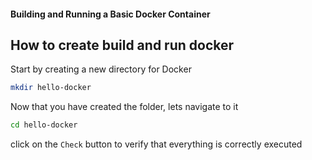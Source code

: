 #### Building and Running a Basic Docker Container

## How to create build and run docker

Start by creating a new directory for Docker 

```bash
mkdir hello-docker
```
Now that you have created the folder, lets navigate to it
```bash
cd hello-docker
```

click on the ```Check``` button to verify that everything is correctly executed
<!-- 
# 6. Test the docker
To check if the container is running, list all running containers
```bash 
docker ps
```

You should see ``` my-nginx-container``` in the list.
Open a web browser and go to ``` http://localhost:8080```. You should see the content from your ``` index.html``` file displayed. If you’re running this on a server, use the server’s IP address instead.


# 7. Stop and Remove the Container

To stop the container, use the following command
```bash 
docker stop my-nginx-container
```
To remove the container after stopping it:
```bash 
docker rm my-nginx-container
```
To clean up the image
```bash 
docker rmi my-nginx-image
```
And that’s it! You’ve successfully created a Dockerfile, built a Docker image, ran it as a container, and verified it was working. This process gives you a solid foundation for understanding how Docker images and containers work. Let me know if you have any questions or need further details!

 -->


